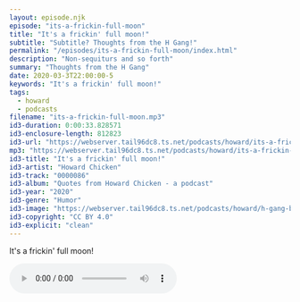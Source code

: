 ```yaml
---
layout: episode.njk
episode: "its-a-frickin-full-moon"
title: "It's a frickin' full moon!"
subtitle: "Subtitle? Thoughts from the H Gang!"
permalink: "/episodes/its-a-frickin-full-moon/index.html"
description: "Non-sequiturs and so forth"
summary: "Thoughts from the H Gang"
date: 2020-03-3T22:00:00-5
keywords: "It's a frickin' full moon!"
tags:
  - howard
  - podcasts
filename: "its-a-frickin-full-moon.mp3"
id3-duration: 0:00:33.828571
id3-enclosure-length: 812823
id3-url: "https://webserver.tail96dc8.ts.net/podcasts/howard/its-a-frickin-full-moon.mp3"
mp3: "https://webserver.tail96dc8.ts.net/podcasts/howard/its-a-frickin-full-moon.mp3"
id3-title: "It's a frickin' full moon!"
id3-artist: "Howard Chicken"
id3-track: "0000086"
id3-album: "Quotes from Howard Chicken - a podcast"
id3-year: "2020"
id3-genre: "Humor"
id3-image: "https://webserver.tail96dc8.ts.net/podcasts/howard/h-gang-bold.jpg"
id3-copyright: "CC BY 4.0"
id3-explicit: "clean"
---
```

It's a frickin' full moon!

<audio controls>
  <source src="https://webserver.tail96dc8.ts.net/podcasts/howard/its-a-frickin-full-moon.mp3">
</audio>

